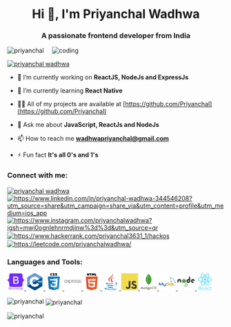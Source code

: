 <h1 align="center">Hi 👋, I'm Priyanchal Wadhwa</h1>
<h3 align="center">A passionate frontend developer from India</h3>
<img align="right" alt="coding" width="400" src="https://t4.ftcdn.net/jpg/05/90/45/35/360_F_590453560_ugMuPncnGYB6XnJqmC8xiPQx4eg3jmMD.jpg">
<p align="left"> <img src="https://komarev.com/ghpvc/?username=priyanchal&label=Profile%20views&color=0e75b6&style=flat" alt="priyanchal" /> </p>

<p align="left"> <a href="https://twitter.com/priyanchal wadhwa" target="blank"><img src="https://img.shields.io/twitter/follow/priyanchal wadhwa?logo=twitter&style=for-the-badge" alt="priyanchal wadhwa" /></a> </p>

- 🔭 I’m currently working on **ReactJS, NodeJs and ExpressJs**

- 🌱 I’m currently learning **React Native**

- 👨‍💻 All of my projects are available at [https://github.com/Priyanchal](https://github.com/Priyanchal)

- 💬 Ask me about **JavaScript, ReactJs and NodeJs**

- 📫 How to reach me **wadhwapriyanchal@gmail.com**

- ⚡ Fun fact **It's all 0's and 1's**

<h3 align="left">Connect with me:</h3>
<p align="left">
<a href="https://twitter.com/priyanchal wadhwa" target="blank"><img align="center" src="https://raw.githubusercontent.com/rahuldkjain/github-profile-readme-generator/master/src/images/icons/Social/twitter.svg" alt="priyanchal wadhwa" height="30" width="40" /></a>
<a href="https://linkedin.com/in/https://www.linkedin.com/in/priyanchal-wadhwa-344546208?utm_source=share&utm_campaign=share_via&utm_content=profile&utm_medium=ios_app" target="blank"><img align="center" src="https://raw.githubusercontent.com/rahuldkjain/github-profile-readme-generator/master/src/images/icons/Social/linked-in-alt.svg" alt="https://www.linkedin.com/in/priyanchal-wadhwa-344546208?utm_source=share&utm_campaign=share_via&utm_content=profile&utm_medium=ios_app" height="30" width="40" /></a>
<a href="https://instagram.com/https://www.instagram.com/priyanchalwadhwa?igsh=mwj0ognlehnrmdjinw%3d%3d&utm_source=qr" target="blank"><img align="center" src="https://raw.githubusercontent.com/rahuldkjain/github-profile-readme-generator/master/src/images/icons/Social/instagram.svg" alt="https://www.instagram.com/priyanchalwadhwa?igsh=mwj0ognlehnrmdjinw%3d%3d&utm_source=qr" height="30" width="40" /></a>
<a href="https://www.hackerrank.com/https://www.hackerrank.com/priyanchal3631_1/hackos" target="blank"><img align="center" src="https://raw.githubusercontent.com/rahuldkjain/github-profile-readme-generator/master/src/images/icons/Social/hackerrank.svg" alt="https://www.hackerrank.com/priyanchal3631_1/hackos" height="30" width="40" /></a>
<a href="https://www.leetcode.com/https://leetcode.com/priyanchalwadhwa/" target="blank"><img align="center" src="https://raw.githubusercontent.com/rahuldkjain/github-profile-readme-generator/master/src/images/icons/Social/leet-code.svg" alt="https://leetcode.com/priyanchalwadhwa/" height="30" width="40" /></a>
</p>

<h3 align="left">Languages and Tools:</h3>
<p align="left"> <a href="https://getbootstrap.com" target="_blank" rel="noreferrer"> <img src="https://raw.githubusercontent.com/devicons/devicon/master/icons/bootstrap/bootstrap-plain-wordmark.svg" alt="bootstrap" width="40" height="40"/> </a> <a href="https://www.w3schools.com/cpp/" target="_blank" rel="noreferrer"> <img src="https://raw.githubusercontent.com/devicons/devicon/master/icons/cplusplus/cplusplus-original.svg" alt="cplusplus" width="40" height="40"/> </a> <a href="https://www.w3schools.com/css/" target="_blank" rel="noreferrer"> <img src="https://raw.githubusercontent.com/devicons/devicon/master/icons/css3/css3-original-wordmark.svg" alt="css3" width="40" height="40"/> </a> <a href="https://expressjs.com" target="_blank" rel="noreferrer"> <img src="https://raw.githubusercontent.com/devicons/devicon/master/icons/express/express-original-wordmark.svg" alt="express" width="40" height="40"/> </a> <a href="https://www.w3.org/html/" target="_blank" rel="noreferrer"> <img src="https://raw.githubusercontent.com/devicons/devicon/master/icons/html5/html5-original-wordmark.svg" alt="html5" width="40" height="40"/> </a> <a href="https://www.java.com" target="_blank" rel="noreferrer"> <img src="https://raw.githubusercontent.com/devicons/devicon/master/icons/java/java-original.svg" alt="java" width="40" height="40"/> </a> <a href="https://developer.mozilla.org/en-US/docs/Web/JavaScript" target="_blank" rel="noreferrer"> <img src="https://raw.githubusercontent.com/devicons/devicon/master/icons/javascript/javascript-original.svg" alt="javascript" width="40" height="40"/> </a> <a href="https://www.mongodb.com/" target="_blank" rel="noreferrer"> <img src="https://raw.githubusercontent.com/devicons/devicon/master/icons/mongodb/mongodb-original-wordmark.svg" alt="mongodb" width="40" height="40"/> </a> <a href="https://www.mysql.com/" target="_blank" rel="noreferrer"> <img src="https://raw.githubusercontent.com/devicons/devicon/master/icons/mysql/mysql-original-wordmark.svg" alt="mysql" width="40" height="40"/> </a> <a href="https://nodejs.org" target="_blank" rel="noreferrer"> <img src="https://raw.githubusercontent.com/devicons/devicon/master/icons/nodejs/nodejs-original-wordmark.svg" alt="nodejs" width="40" height="40"/> </a> <a href="https://reactjs.org/" target="_blank" rel="noreferrer"> <img src="https://raw.githubusercontent.com/devicons/devicon/master/icons/react/react-original-wordmark.svg" alt="react" width="40" height="40"/> </a> </p>

<p><img align="left" src="https://github-readme-stats.vercel.app/api/top-langs?username=priyanchal&show_icons=true&locale=en&layout=compact" alt="priyanchal" /></p>

<p>&nbsp;<img align="center" src="https://github-readme-stats.vercel.app/api?username=priyanchal&show_icons=true&locale=en" alt="priyanchal" /></p>

<p><img align="center" src="https://github-readme-streak-stats.herokuapp.com/?user=priyanchal&" alt="priyanchal" /></p>
